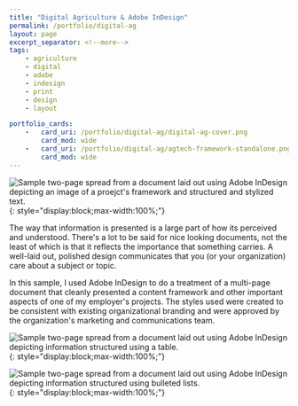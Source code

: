 ```yaml
---
title: "Digital Agriculture & Adobe InDesign"
permalink: /portfolio/digital-ag
layout: page
excerpt_separator: <!--more-->
tags:
    - agriculture
    - digital
    - adobe
    - indesign
    - print
    - design
    - layout

portfolio_cards:
    -   card_uri: /portfolio/digital-ag/digital-ag-cover.png
        card_mod: wide
    -   card_uri: /portfolio/digital-ag/agtech-framework-standalone.png
        card_mod: wide
---
```


![Sample two-page spread from a document laid out using Adobe InDesign depicting an image of a proejct's framework and structured and stylized text.](/portfolio/digital-ag/AgTech-p2.png){: style="display:block;max-width:100%;"}

The way that information is presented is a large part of how its perceived and understood. There's a lot to be said for nice looking documents, not the least of which is that it reflects the importance that something carries. A well-laid out, polished design communicates that you (or your organization) care about a subject or topic.
<!--more-->
In this sample, I used Adobe InDesign to do a treatment of a multi-page document that cleanly presented a content framework and other important aspects of one of my employer's projects. The styles used were created to be consistent with existing organizational branding and were approved by the organization's marketing and communications team.

![Sample two-page spread from a document laid out using Adobe InDesign depicting information structured using a table.](/portfolio/digital-ag/AgTech-p4.png){: style="display:block;max-width:100%;"}

![Sample two-page spread from a document laid out using Adobe InDesign depicting information structured using bulleted lists.](/portfolio/digital-ag/AgTech-p3.png){: style="display:block;max-width:100%;"}